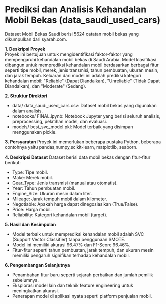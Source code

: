 # Prediksi dan Analisis Kehandalan Mobil Bekas (data_saudi_used_cars)
Dataset Mobil Bekas Saudi berisi 5624 catatan mobil bekas yang dikumpulkan dari syarah.com.

**1. Deskripsi Proyek**  
Proyek ini bertujuan untuk mengidentifikasi faktor-faktor yang mempengaruhi kehandalan mobil bekas di Saudi Arabia. Model klasifikasi dibangun untuk memprediksi kehandalan mobil berdasarkan berbagai fitur seperti tipe mobil, merek, jenis transmisi, tahun pembuatan, ukuran mesin, dan jarak tempuh. Keluaran dari model ini adalah prediksi kategori kehandalan mobil: "Reliable" (Dapat Diandalkan), "Unreliable" (Tidak Dapat Diandalkan), dan "Moderate" (Sedang).

**2. Struktur Direktori**
- data/
data_saudi_used_cars.csv: Dataset mobil bekas yang digunakan dalam analisis.
- notebooks/
FINAL.ipynb: Notebook Jupyter yang berisi seluruh analisis, preprocessing, pelatihan model, dan evaluasi.
- models/
best_svc_model.pkl: Model terbaik yang disimpan menggunakan pickle.

**3. Persyaratan**
Proyek ini memerlukan beberapa pustaka Python, beberapa contohnya yaitu pandas,numpy,scikit-learn, matplotlib, seaborn.

**4. Deskripsi Dataset**
Dataset berisi data mobil bekas dengan fitur-fitur berikut:
- Type: Tipe mobil.
- Make: Merek mobil.
- Gear_Type: Jenis transmisi (manual atau otomatis).
- Year: Tahun pembuatan mobil.
- Engine_Size: Ukuran mesin dalam liter.
- Mileage: Jarak tempuh mobil dalam kilometer.
- Negotiable: Apakah harga dapat dinegosiasikan (True/False).
- Price: Harga mobil.
- Reliability: Kategori kehandalan mobil (target).

**5. Hasil dan Kesimpulan**
- Model terbaik untuk memprediksi kehandalan mobil adalah SVC (Support Vector Classifier) tanpa penggunaan SMOTE.
- Model ini memiliki akurasi 96.47% dan F1-Score 96.46%.
- Fitur-fitur seperti tahun pembuatan, jarak tempuh, dan ukuran mesin memiliki pengaruh signifikan terhadap kehandalan mobil.

**6. Pengembangan Selanjutnya**
- Penambahan fitur baru seperti sejarah perbaikan dan jumlah pemilik sebelumnya.
- Eksplorasi model lain dan teknik feature engineering untuk meningkatkan akurasi.
- Penerapan model di aplikasi nyata seperti platform penjualan mobil.
